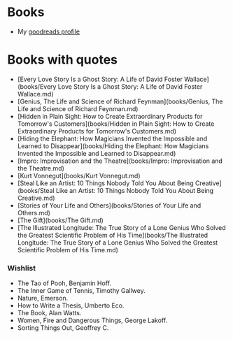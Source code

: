 # Books

- My [goodreads profile](https://www.goodreads.com/user/show/5987858-javier)


# Books with quotes

- [Every Love Story Is a Ghost Story: A Life of David Foster Wallace](books/Every Love Story Is a Ghost Story: A Life of David Foster Wallace.md)
- [Genius, The Life and Science of Richard Feynman](books/Genius, The Life and Science of Richard Feynman.md)
- [Hidden in Plain Sight: How to Create Extraordinary Products for Tomorrow's Customers](books/Hidden in Plain Sight: How to Create Extraordinary Products for Tomorrow's Customers.md)
- [Hiding the Elephant: How Magicians Invented the Impossible and Learned to Disappear](books/Hiding the Elephant: How Magicians Invented the Impossible and Learned to Disappear.md)
- [Impro: Improvisation and the Theatre](books/Impro: Improvisation and the Theatre.md)
- [Kurt Vonnegut](books/Kurt Vonnegut.md)
- [Steal Like an Artist: 10 Things Nobody Told You About Being Creative](books/Steal Like an Artist: 10 Things Nobody Told You About Being Creative.md)
- [Stories of Your Life and Others](books/Stories of Your Life and Others.md)
- [The Gift](books/The Gift.md)
- [The Illustrated Longitude: The True Story of a Lone Genius Who Solved the Greatest Scientific Problem of His Time](books/The Illustrated Longitude: The True Story of a Lone Genius Who Solved the Greatest Scientific Problem of His Time.md)

### Wishlist

- The Tao of Pooh, Benjamin Hoff.
- The Inner Game of Tennis, Timothy Gallwey.
- Nature, Emerson.
- How to Write a Thesis, Umberto Eco.
- The Book, Alan Watts.
- Women, Fire and Dangerous Things, George Lakoff.
- Sorting Things Out, Geoffrey C.
